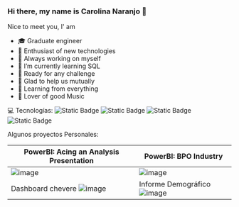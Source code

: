 ### Hi there, my name is Carolina Naranjo 👋

<!--
**caro278ng/caro278ng** is a ✨ _special_ ✨ repository because its `README.md` (this file) appears on your GitHub profile.-->

Nice to meet you, I' am

- 🎓 Graduate engineer
- 🔭 Enthusiast of new technologies
- 🌱 Always working on myself
- 🌱 I’m currently learning SQL
- 🏁 Ready for any challenge
- 🤝 Glad to help us mutually
- 🔎 Learning from everything
- 🎵 Lover of good Music


💻 Tecnologías:
![Static Badge](https://img.shields.io/badge/Python-61DBFB?style=for-the-badge&logo=Python&labelColor=black&color=FFFF00)
![Static Badge](https://img.shields.io/badge/Postgresql-61DBFB?style=for-the-badge&logo=Postgresql&labelColor=silver&color=blue)
![Static Badge](https://img.shields.io/badge/Excel-61DBFB?style=for-the-badge&logo=EXCEL&labelColor=black&color=darkgreen)
![Static Badge](https://img.shields.io/badge/PowerBI-61DBFB?style=for-the-badge&logo=Powerbi&labelColor=black&color=yellow)


Algunos proyectos Personales:

| PowerBI: Acing an Analysis Presentation | PowerBI: BPO Industry |
| ------------- | ------------- |
| ![image](https://github.com/caro278ng/caro278ng/assets/35504478/2d9bc8c8-bc77-4797-a567-af23a9ea43f1) | ![image](https://github.com/caro278ng/caro278ng/assets/35504478/08ce052f-ba98-4d32-8586-9c97ee0fd967) |
| Dashboard chevere  ![image](https://github.com/caro278ng/caro278ng/assets/35504478/e296cb2b-6e2a-4c7a-b243-519685575591)  | Informe Demográfico ![image](https://github.com/caro278ng/caro278ng/assets/35504478/e5984462-01ca-485b-8cf9-30368c5a7745)|









